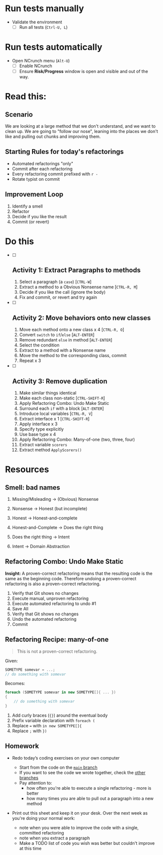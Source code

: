 # Run tests manually

* Validate the environment
  * [ ] Run all tests (`Ctrl-U, L`)

# Run tests automatically

* Open NCrunch menu (`Alt-U`)
  * [ ] Enable NCrunch
  * [ ] Ensure **Risk/Progress** window is open and visible and out of the way.

# Read this:

## Scenario

We are looking at a large method that we don't understand, and we want to clean up. We are going to "follow our nose", leaning into the places we don't like and pulling out chunks and improving them.

## Starting Rules for today's refactorings

- Automated refactorings "only"
- Commit after each refactoring
- Every refactoring commit prefixed with `r - `
- Rotate typist on commit

## Improvement Loop

1. Identify a smell
2. Refactor
3. Decide if you like the result
4. Commit (or revert)

# Do this

- [ ] ## Activity 1: Extract Paragraphs to methods

  1. Select a paragraph (a `case`) [`CTRL-W`]
  2. Extract a method to a Obvious Nonsense name [`CTRL-R, M`]
  3. Decide if you like the call (ignore the body)
  4. Fix and commit, or revert and try again

- [ ] ## Activity 2: Move behaviors onto new classes

  1. Move each method onto a new class x 4 [`CTRL-R, O`]
  2. Convert `switch` to `if`/`else` [`ALT-ENTER`]
  3. Remove redundant `else` in method [`ALT-ENTER`]
  4. Select the condition
  5. Extract to a method with a Nonsense name
  6. Move the method to the corresponding class, commit
  7. Repeat x 3

 - [ ] ## Activity 3: Remove duplication

   1. Make similar things identical
   1. Make each class non-static [`CTRL-SHIFT-R`]
   1. Apply Refactoring Combo: Undo Make Static
   1. Surround each `if` with a block [`ALT-ENTER`]
   1. Introduce local variables [`CTRL-R, V`]
   1. Extract interface x 1 [`CTRL-SHIFT-R`]
   1. Apply interface x 3
   1. Specify type explicitly
   1. Use base type x 4
   1. Apply Refactoring Combo: Many-of-one (two, three, four)
   1. Extract variable `scorers`
   1. Extract method `ApplyScorers()`

# Resources

## Smell: bad names

1. Missing/Misleading -> (Obvious) Nonsense

2. Nonsense -> Honest (but incomplete)

3. Honest -> Honest-and-complete

4. Honest-and-Complete -> Does the right thing

5. Does the right thing -> Intent

6. Intent -> Domain Abstraction

## Refactoring Combo: Undo Make Static

**Insight:** A proven-correct refactoring means that the resulting code is the same as the beginning code. Therefore undoing a proven-correct refactoring is also a proven-correct refactoring.

1. Verify that Git shows no changes
2. Execute manual, unproven refactoring
3. Execute automated refactoring to undo #1
4. Save All
5. Verify that Git shows no changes
6. Undo the automated refactoring
7. Commit

## Refactoring Recipe: many-of-one

> This is not a proven-correct refactoring.

Given:

```c#
SOMETYPE somevar = ...;
// do something with somevar
```

Becomes:

```c#
foreach (SOMETYPE somevar in new SOMETYPE[]{ ... })
{
    // do something with somevar
}
```

1. Add curly braces (`{}`) around the eventual body
2. Prefix variable declaration with `foreach (`
3. Replace `=` with `in new SOMETYPE[]{`
4. Replace `;` with `})`


## Homework

* Redo today’s coding exercises on your own computer

  * Start from the code on the [`main` branch](https://github.com/LearnWithLlew/RefactoringToCleanerCode.net)
  * If you want to see the code we wrote together, check the [other branches](https://github.com/LearnWithLlew/RefactoringToCleanerCode.net/branches)
  * Pay attention to:
    * how often you're able to execute a single refactoring - more is better
    * how many times you are able to pull out a paragraph into a new method
* Print out this sheet and keep it on your desk. Over the next week as you're doing your normal work:
  * note when you were able to improve the code with a single, committed refactoring
  * note when you extract a paragraph
  * Make a TODO list of code you wish was better but couldn't improve at this time

